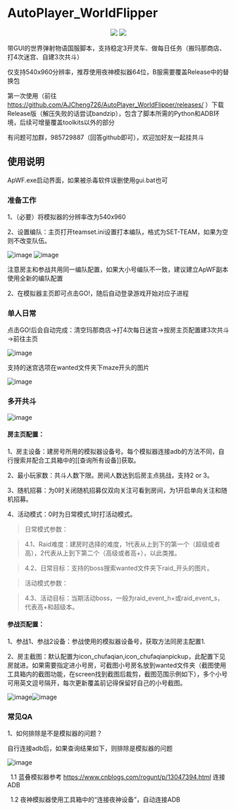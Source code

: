 # AutoPlayer_WorldFlipper
<p align="center">
  <img src="https://user-images.githubusercontent.com/31361978/158060158-3edf56cb-5daf-435c-8504-740d4c0a3b09.png"/>
  <img src="https://user-images.githubusercontent.com/31361978/164265458-58422bf9-d372-4538-b787-609f01f2d484.png"/>
</p>

带GUI的世界弹射物语国服脚本，支持稳定3开灵车、做每日任务（搬玛那商店、打4次迷宫、自建3次共斗）

仅支持540x960分辨率，推荐使用夜神模拟器64位，B服需要覆盖Release中的替换包

第一次使用（前往 https://github.com/AJCheng726/AutoPlayer_WorldFlipper/releases/ ）下载Release版（解压失败的话尝试bandzip），包含了脚本所需的Python和ADB环境，后续可增量覆盖toolkits以外的部分

有问题可加群，985729887（回答github即可），欢迎加好友一起挂共斗

## 使用说明
ApWF.exe启动界面，如果被杀毒软件误删使用gui.bat也可

### 准备工作

1、（必要）将模拟器的分辨率改为540x960

2、设置编队：主页打开teamset.ini设置打本编队，格式为SET-TEAM，如果为空则不改变队伍。

![image](https://user-images.githubusercontent.com/31361978/164265744-990f3177-e22f-444f-92ff-c3415596179a.png)  ![image](https://user-images.githubusercontent.com/31361978/164270528-a378295a-eb5b-42b1-a3fe-15c80c34ae8d.png)

注意房主和参战共用同一编队配置，如果大小号编队不一致，建议建立ApWF副本使用全新的编队配置

2、在模拟器主页即可点击GO!，随后自动登录游戏开始对应子进程

### 单人日常

点击GO!后会自动完成：清空玛那商店→打4次每日迷宫→按房主页配置建3次共斗→前往主页

![image](https://user-images.githubusercontent.com/31361978/158062148-51cd0860-94be-4e5f-824b-7d040ae86bee.png)

支持的迷宫选项在wanted文件夹下maze开头的图片

![image](https://user-images.githubusercontent.com/31361978/158062302-088ab8cb-03e8-4ec6-a000-0fa837f6e28d.png)

### 多开共斗

![image](https://user-images.githubusercontent.com/31361978/158063048-041c8c8e-a828-4cde-9340-dfdaadd882f5.png)

#### 房主页配置：

1、房主设备：建房号所用的模拟器设备号。每个模拟器连接adb的方法不同，自行搜索并配合工具箱中的[[查询所有设备]]获取。

2、最小玩家数：共斗人数下限。房间人数达到后房主点挑战，支持2 or 3。

3、随机招募：为0时关闭随机招募仅双向关注可看到房间，为1开启单向关注和随机招募。

4、活动模式：0时为日常模式,1时打活动模式。

> 日常模式参数：

> 4.1、Raid难度：建房时选择的难度，1代表从上到下的第一个（超级或者高），2代表从上到下第二个（高级或者高+），以此类推。

> 4.2、日常目标：支持的boss搜索wanted文件夹下raid_开头的图片。

> 活动模式参数：

> 4.3、活动目标：当期活动boss，一般为raid_event_h+或raid_event_s，代表高+和超级本。

#### 参战页配置：

1、参战1、参战2设备：参战使用的模拟器设备号，获取方法同房主配置1.

2、房主截图：默认配置为icon_chufaqian,icon_chufaqianpickup，此配置下见房就进。如果需要指定进小号房，可截图小号房名放到wanted文件夹（截图使用工具箱内的截图功能，在screen找到截图后裁剪，截图范围示例如下），多个小号可用英文逗号隔开，每次更新覆盖前记得保留好自己的小号截图。

![image](https://user-images.githubusercontent.com/31361978/169441610-18758d62-ee81-4c7b-aac8-7d81f224fadd.png)![image](https://user-images.githubusercontent.com/31361978/169441488-9bb9d150-3d08-43e5-86c4-fa86cf5c2fbd.png)

### 常见QA

1、如何排除是不是模拟器的问题？

自行连接adb后，如果查询结果如下，则排除是模拟器的问题

![image](https://user-images.githubusercontent.com/31361978/158061465-d39b19b7-5821-465a-8a36-c41b194da83a.png)

&ensp;1.1 蓝叠模拟器参考 https://www.cnblogs.com/rogunt/p/13047394.html 连接ADB

&ensp;1.2 夜神模拟器使用工具箱中的“连接夜神设备”，自动连接ADB
